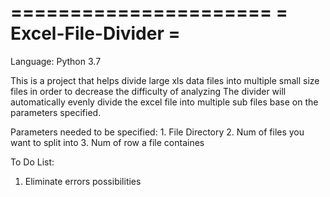 ======================
= Excel-File-Divider =
======================

Language: Python 3.7

This is a project that helps divide large xls data files into multiple small size files in order to decrease the difficulty of analyzing
The divider will automatically evenly divide the excel file into multiple sub files base on the parameters specified.

Parameters needed to be specified: 
    1. File Directory
    2. Num of files you want to split into
    3. Num of row a file containes
    
   
To Do List:
  1. Eliminate errors possibilities
